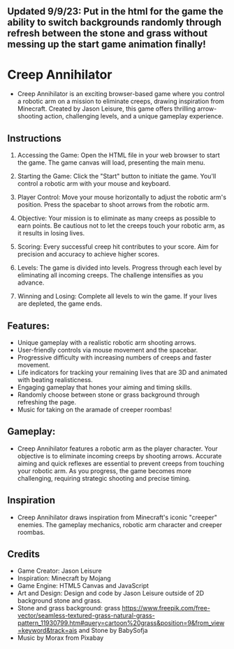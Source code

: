 ## Updated 9/9/23: Put in the html for the game the ability to switch backgrounds randomly through refresh between the stone and grass without messing up the start game animation finally!

# Creep Annihilator

- Creep Annihilator is an exciting browser-based game where you control a robotic arm on a mission to eliminate creeps, drawing inspiration from Minecraft. Created by Jason Leisure, this game offers thrilling arrow-shooting action, challenging levels, and a unique gameplay experience.

## Instructions


1. Accessing the Game: Open the HTML file in your web browser to start the game. The game canvas will load, presenting the main menu.

2. Starting the Game: Click the "Start" button to initiate the game. You'll control a robotic arm with your mouse and keyboard.

3. Player Control: Move your mouse horizontally to adjust the robotic arm's position. Press the spacebar to shoot arrows from the robotic arm.

4. Objective: Your mission is to eliminate as many creeps as possible to earn points. Be cautious not to let the creeps touch your robotic arm, as it results in losing lives.

5. Scoring: Every successful creep hit contributes to your score. Aim for precision and accuracy to achieve higher scores.

6. Levels: The game is divided into levels. Progress through each level by eliminating all incoming creeps. The challenge intensifies as you advance.

7. Winning and Losing: Complete all levels to win the game. If your lives are depleted, the game ends.

## Features:

- Unique gameplay with a realistic robotic arm shooting arrows.
- User-friendly controls via mouse movement and the spacebar.
- Progressive difficulty with increasing numbers of creeps and faster movement.
- Life indicators for tracking your remaining lives that are 3D and animated with beating realisticness.
- Engaging gameplay that hones your aiming and timing skills.
- Randomly choose between stone or grass background through refreshing the page.
- Music for taking on the aramade of creeper roombas!
  
## Gameplay:

- Creep Annihilator features a robotic arm as the player character. Your objective is to eliminate incoming creeps by shooting arrows. Accurate aiming and quick reflexes are essential to prevent creeps from touching your robotic arm. As you progress, the game becomes more challenging, requiring strategic shooting and precise timing.

## Inspiration

- Creep Annihilator draws inspiration from Minecraft's iconic "creeper" enemies. The gameplay mechanics, robotic arm character and creeper roombas.

## Credits

- Game Creator: Jason Leisure
- Inspiration: Minecraft by Mojang
- Game Engine: HTML5 Canvas and JavaScript
- Art and Design: Design and code by Jason Leisure outside of 2D background stone and grass.
- Stone and grass background: grass https://www.freepik.com/free-vector/seamless-textured-grass-natural-grass-pattern_11930799.htm#query=cartoon%20grass&position=9&from_view=keyword&track=ais and Stone by BabySofja
- Music by Morax from Pixabay
